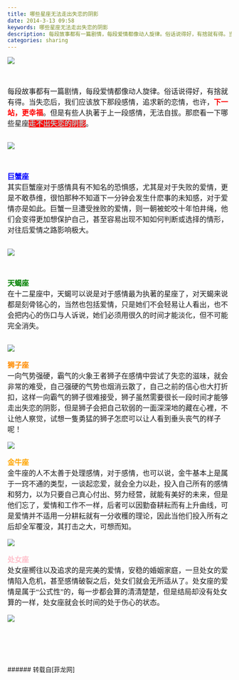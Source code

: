 ```yaml
---
title: 哪些星座无法走出失恋的阴影
date: 2014-3-13 09:58
keywords: 哪些星座无法走出失恋的阴影
description: 每段故事都有一篇剧情，每段爱情都像动人旋律。俗话说得好，有捨就有得。当失恋后，我们应该放下那段感情，追求新的恋情，也许，下一站，更幸福。但是有些人执著于上一段感情，无法自拔。那麽看一下哪些星座走不出失恋的阴影。巨蟹座其实巨蟹座对于感情具有不知名的恐惧感，尤其是对于失败的爱情，更是不敢恭维，很怕那种不知道下一分钟会发生什麽事的未知感，对于爱情亦是如此。巨蟹一旦遭受挫败的爱情，则一朝被蛇咬十年怕井绳，他们会变得更加想保护自己，甚至容易出现不知如何判断或选择的情形，对往后爱情之路影响极大。天蝎座在十二星座中，天蝎可以说是对于感情最为执著的星座了，对天蝎来说都是刻骨铭心的，当然也包括爱情，只是她们不会轻易让人看出，也不会把内心的伤口与人诉说，她们必须用很久的时间才能淡化，但不可能完全消失。狮子座一向气势强硬，霸气的火象王者狮子在感情中尝试了失恋的滋味，就会非常的难受，自己强硬的气势也烟消云散了，自己之前的信心也大打折扣，这样一向霸气的狮子很难接受，狮子虽然需要很长一段时间才能够走出失恋的阴影，但是狮子会把自己软弱的一面深深地的藏在心裡，不让他人察觉，试想一隻勇猛的狮子怎麽可以让人看到垂头丧气的样子呢！金牛座金牛座的人不太善于处理感情，对于感情，也可以说，金牛基本上是属于一窍不通的类型，一谈起恋爱，就会全力以赴，投入自己所有的感情和努力，以为只要自己真心付出、努力经营，就能有美好的未来，但是他们忘了，爱情和工作不一样，后者可以因勤奋耕耘而有上升曲线，可是爱情并不适用一分耕耘就有一分收穫的理论，因此当他们投入所有之后却全军覆没，其打击之大，可想而知。处女座处女座嚮往以及追求的是完美的爱情，安稳的婚姻家庭，一旦处女的爱情陷入危机，甚至感情破裂之后，处女们就会无所适从了。处女座的爱情是属于“公式性”的，每一步都会算的清清楚楚，但是结局却没有处女算的一样，处女座就会长时间的处于伤心的状态。 
categories: sharing
---
```

<td class="t_f" id="postmessage_104327">

<font face="微软雅黑"><font size="3">

<img aid="44000" data-cf-modified-69ced0f7676ec0a527c9293f-="" file="data/attachment/forum/201403/13/095419ik1dggoyaarhnono.jpg.thumb.jpg" id="aimg_44000" inpost="1" onclick="" onmouseover="" src="http://www.flw.ph/data/attachment/forum/201403/13/095419ik1dggoyaarhnono.jpg" style="cursor:pointer" zoomfile="data/attachment/forum/201403/13/095419ik1dggoyaarhnono.jpg"/>


</font></font><br/>
<br/>
<font face="微软雅黑"><font size="3">每段故事都有一篇剧情，每段爱情都像动人旋律。俗话说得好，有捨就有得。当失恋后，我们应该放下那段感情，追求新的恋情，也许，<strong><font color="red">下一站，更幸福</font></strong>。但是有些人执著于上一段感情，无法自拔。那麽看一下哪些星座<font color="silver"><font style="background-color:red"><strong>走不出失恋的阴影</strong></font></font>。</font></font><br/>
<br/>
<font face="微软雅黑"><font size="3">

<img aid="43986" data-cf-modified-69ced0f7676ec0a527c9293f-="" file="data/attachment/forum/201403/13/094552r588rzx6wrv1xc15.jpg.thumb.jpg" id="aimg_43986" inpost="1" onclick="" onmouseover="" src="http://www.flw.ph/data/attachment/forum/201403/13/094552r588rzx6wrv1xc15.jpg" style="cursor:pointer" zoomfile="data/attachment/forum/201403/13/094552r588rzx6wrv1xc15.jpg"/>


</font></font><br/>
<br/>
<font face="微软雅黑"><font size="3"><font color="blue"><strong>巨蟹座</strong></font></font></font><br/>
<font face="微软雅黑"><font size="3">其实巨蟹座对于感情具有不知名的恐惧感，尤其是对于失败的爱情，更是不敢恭维，很怕那种不知道下一分钟会发生什麽事的未知感，对于爱情亦是如此。巨蟹一旦遭受挫败的爱情，则一朝被蛇咬十年怕井绳，他们会变得更加想保护自己，甚至容易出现不知如何判断或选择的情形，对往后爱情之路影响极大。</font></font><br/>
<br/>
<font face="微软雅黑"><font size="3">

<img aid="43987" data-cf-modified-69ced0f7676ec0a527c9293f-="" file="data/attachment/forum/201403/13/094553x378q03a80fkhwsn.jpg.thumb.jpg" id="aimg_43987" inpost="1" onclick="" onmouseover="" src="http://www.flw.ph/data/attachment/forum/201403/13/094553x378q03a80fkhwsn.jpg" style="cursor:pointer" zoomfile="data/attachment/forum/201403/13/094553x378q03a80fkhwsn.jpg"/>


</font></font><br/>
<br/>
<font face="微软雅黑"><font size="3"><font color="green"><strong>天蝎座</strong></font></font></font><br/>
<font face="微软雅黑"><font size="3">在十二星座中，天蝎可以说是对于感情最为执著的星座了，对天蝎来说都是刻骨铭心的，当然也包括爱情，只是她们不会轻易让人看出，也不会把内心的伤口与人诉说，她们必须用很久的时间才能淡化，但不可能完全消失。</font></font><br/>
<br/>

<img aid="43993" data-cf-modified-69ced0f7676ec0a527c9293f-="" file="data/attachment/forum/201403/13/095000lf68awa8a8zbh8gg.jpg.thumb.jpg" id="aimg_43993" inpost="1" onclick="" onmouseover="" src="http://www.flw.ph/data/attachment/forum/201403/13/095000lf68awa8a8zbh8gg.jpg" style="cursor:pointer" zoomfile="data/attachment/forum/201403/13/095000lf68awa8a8zbh8gg.jpg"/>


<br/>
<br/>
<font face="微软雅黑"><font size="3"><font color="darkorange"><strong>狮子座</strong></font></font></font><br/>
<font face="微软雅黑"><font size="3">一向气势强硬，霸气的火象王者狮子在感情中尝试了失恋的滋味，就会非常的难受，自己强硬的气势也烟消云散了，自己之前的信心也大打折扣，这样一向霸气的狮子很难接受，狮子虽然需要很长一段时间才能够走出失恋的阴影，但是狮子会把自己软弱的一面深深地的藏在心裡，不让他人察觉，试想一隻勇猛的狮子怎麽可以让人看到垂头丧气的样子呢！</font></font><br/>
<br/>

<img aid="43989" data-cf-modified-69ced0f7676ec0a527c9293f-="" file="data/attachment/forum/201403/13/094555vhbbbzheb2qbnmts.jpg.thumb.jpg" id="aimg_43989" inpost="1" onclick="" onmouseover="" src="http://www.flw.ph/data/attachment/forum/201403/13/094555vhbbbzheb2qbnmts.jpg" style="cursor:pointer" zoomfile="data/attachment/forum/201403/13/094555vhbbbzheb2qbnmts.jpg"/>


<br/>
<br/>
<font face="微软雅黑"><font size="3"><font color="orange"><strong>金牛座</strong></font></font></font><br/>
<font face="微软雅黑"><font size="3">金牛座的人不太善于处理感情，对于感情，也可以说，金牛基本上是属于一窍不通的类型，一谈起恋爱，就会全力以赴，投入自己所有的感情和努力，以为只要自己真心付出、努力经营，就能有美好的未来，但是他们忘了，爱情和工作不一样，后者可以因勤奋耕耘而有上升曲线，可是爱情并不适用一分耕耘就有一分收穫的理论，因此当他们投入所有之后却全军覆没，其打击之大，可想而知。</font></font><br/>
<br/>

<img aid="43988" data-cf-modified-69ced0f7676ec0a527c9293f-="" file="data/attachment/forum/201403/13/094554nnfqcn2fzntbm76t.jpg.thumb.jpg" id="aimg_43988" inpost="1" onclick="" onmouseover="" src="http://www.flw.ph/data/attachment/forum/201403/13/094554nnfqcn2fzntbm76t.jpg" style="cursor:pointer" zoomfile="data/attachment/forum/201403/13/094554nnfqcn2fzntbm76t.jpg"/>


<br/>
<br/>
<font face="微软雅黑"><font size="3"><font color="pink"><strong>处女座</strong></font></font></font><br/>
<font face="微软雅黑"><font size="3">处女座嚮往以及追求的是完美的爱情，安稳的婚姻家庭，一旦处女的爱情陷入危机，甚至感情破裂之后，处女们就会无所适从了。处女座的爱情是属于“公式性”的，每一步都会算的清清楚楚，但是结局却没有处女算的一样，处女座就会长时间的处于伤心的状态。<br/>
</font></font><br/>
<font face="微软雅黑"><font size="3">

<img aid="43999" data-cf-modified-69ced0f7676ec0a527c9293f-="" file="data/attachment/forum/201403/13/095417u2ie7nzioei2hahd.jpg.thumb.jpg" id="aimg_43999" inpost="1" onclick="" onmouseover="" src="http://www.flw.ph/data/attachment/forum/201403/13/095417u2ie7nzioei2hahd.jpg" style="cursor:pointer" zoomfile="data/attachment/forum/201403/13/095417u2ie7nzioei2hahd.jpg"/>


</font></font><br/>
<br/>
<br/>
<font face="微软雅黑"><font size="3"> </font></font><br/>
</td>
###### 转载自[菲龙网]